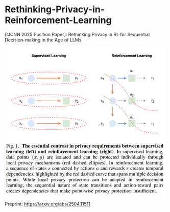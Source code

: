 # Rethinking-Privacy-in-Reinforcement-Learning
[IJCNN 2025 Position Paper]: Rethinking Privacy in RL for Sequential Decision-making in the Age of LLMs

[![Sequential Privacy](sequential_privacy.png)](sequential_privacy_IJCNN.pdf)

Preprint: https://arxiv.org/abs/2504.11511
